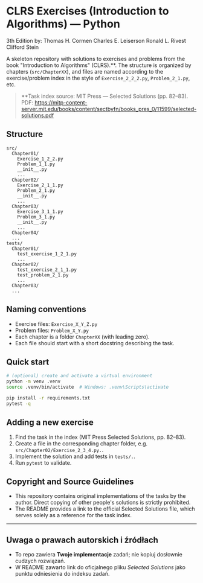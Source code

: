 # CLRS Exercises (Introduction to Algorithms) — Python
3th Edition by:
Thomas H. Cormen
Charles E. Leiserson
Ronald L. Rivest
Clifford Stein

A skeleton repository with solutions to exercises and problems from the book "Introduction to Algorithms" (CLRS).**.
The structure is organized by chapters (`src/ChapterXX`), and files are named according to the exercise/problem
index in the style of `Exercise_2_2_2.py`, `Problem_2_1.py`, etc.

> **Task index source: MIT Press — Selected Solutions (pp. 82–83).  
> PDF: https://mitp-content-server.mit.edu/books/content/sectbyfn/books_pres_0/11599/selected-solutions.pdf

## Structure
```
src/
  Chapter01/
    Exercise_1_2_2.py
    Problem_1_1.py
    __init__.py
    ...
  Chapter02/
    Exercise_2_1_1.py
    Problem_2_1.py
    __init__.py
    ...
  Chapter03/
    Exercise_3_1_1.py
    Problem_3_1.py
    __init__.py
    ...
  Chapter04/
  ...
tests/
  Chapter01/
    test_exercise_1_2_1.py
    ...
  Chapter02/
    test_exercise_2_1_1.py
    test_problem_2_1.py
    ...
  Chapter03/
  ...
```

## Naming conventions
- Exercise files: `Exercise_X_Y_Z.py`
- Problem files: `Problem_X_Y.py`
- Each chapter is a folder `ChapterXX` (with leading zero).
- Each file should start with a short docstring describing the task.

## Quick start
```bash
# (optional) create and activate a virtual environment
python -m venv .venv
source .venv/bin/activate  # Windows: .venv\Scripts\activate

pip install -r requirements.txt
pytest -q
```

## Adding a new exercise
1. Find the task in the index (MIT Press Selected Solutions, pp. 82–83).
2. Create a file in the corresponding chapter folder, e.g. `src/Chapter02/Exercise_2_3_4.py.`.
3. Implement the solution and add tests in `tests/.`.
4. Run `pytest` to validate.

## Copyright and Source Guidelines
- This repository contains original implementations of the tasks by the author. Direct copying of other people's solutions is strictly prohibited.
- The README provides a link to the official Selected Solutions file, which serves solely as a reference for the task index.

***
## Uwaga o prawach autorskich i źródłach
- To repo zawiera **Twoje implementacje** zadań; nie kopiuj dosłownie cudzych rozwiązań.
- W README zawarto link do oficjalnego pliku *Selected Solutions* jako punktu odniesienia do indeksu zadań.
